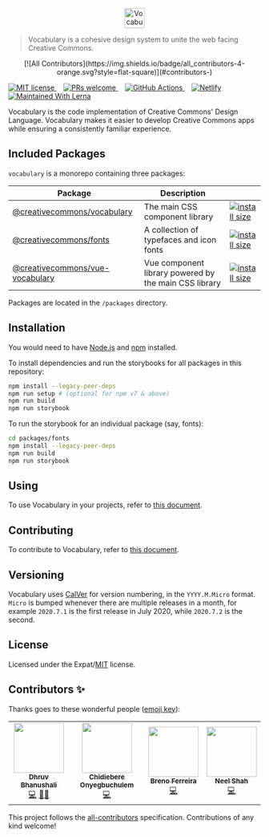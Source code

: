 <p align="center">
  <a href="https://creativecommons.github.io/vocabulary/" class="readme-vocabulary-logo">
    <img
      alt="Vocabulary logo"
      src="https://raw.githubusercontent.com/creativecommons/vocabulary/master/readme_assets/vocabulary_logo.svg?sanitize=true"
      height="40px"/>
  </a>
</p>

> Vocabulary is a cohesive design system to unite the web facing Creative Commons.

<p align="center">
  <!-- ALL-CONTRIBUTORS-BADGE:START - Do not remove or modify this section -->
[![All Contributors](https://img.shields.io/badge/all_contributors-4-orange.svg?style=flat-square)](#contributors-)
<!-- ALL-CONTRIBUTORS-BADGE:END -->
  
  <a
    href="https://github.com/creativecommons/vocabulary/blob/master/LICENSE"
    style="margin-right: 1em;">
    <img alt="MIT license" src="https://img.shields.io/github/license/creativecommons/vocabulary.svg?color=brightgreen"/>
  </a>
  <a
    href="https://github.com/creativecommons/vocabulary/blob/master/CONTRIBUTING.md"
    style="margin-right: 1em;">
    <img alt="PRs welcome" src="https://img.shields.io/badge/PRs-welcome-brightgreen.svg"/>
  </a>
  <a
    href="https://github.com/creativecommons/vocabulary/actions"
    style="margin-right: 1em;">
    <img alt="GitHub Actions" src="https://img.shields.io/github/workflow/status/creativecommons/vocabulary/vocabulary-ci/master?label=vocabulary-ci"/>
  </a>
  <a
    href="https://cc-vocabulary.netlify.com"
    style="margin-right: 1em;">
    <img alt="Netlify" src="https://img.shields.io/netlify/fcee0dba-9c91-450d-96e5-82494e6b3af9"/>
  </a>
  <a
    href="https://lerna.js.org/"
    style="margin-right: 1em;">
    <img alt="Maintained With Lerna" src="https://img.shields.io/badge/maintained%20with-lerna-brightgreen.svg"/>
  </a>
</p>

Vocabulary is the code implementation of Creative Commons' Design Language. Vocabulary makes it easier to develop Creative Commons apps while ensuring a consistently familiar experience.

## Included Packages

`vocabulary` is a monorepo containing three packages:

Package    | Description  |          |
-------------- | ------------- | -----
[@creativecommons/vocabulary](packages/vocabulary)    |  The main CSS component library   | [![install size](https://packagephobia.com/badge?p=@creativecommons/vocabulary)](https://packagephobia.com/result?p=@creativecommons/vocabulary)
[@creativecommons/fonts](packages/fonts)    | A collection of typefaces and icon fonts  | [![install size](https://packagephobia.com/badge?p=@creativecommons/fonts)](https://packagephobia.com/result?p=@creativecommons/fonts)
[@creativecommons/vue-vocabulary](packages/vue-vocabulary)    | Vue component library powered by the main CSS library  | [![install size](https://packagephobia.com/badge?p=@creativecommons/vue-vocabulary)](https://packagephobia.com/result?p=@creativecommons/vue-vocabulary)

Packages are located in the `/packages` directory.

## Installation

You would need to have [Node.js](https://nodejs.org/en/) and [npm](https://www.npmjs.com/) installed.

To install dependencies and run the storybooks for all packages in this repository: 

```bash
npm install --legacy-peer-deps
npm run setup # (optional for npm v7 & above)
npm run build
npm run storybook
```

To run the storybook for an individual package (say, fonts):

```bash
cd packages/fonts
npm install --legacy-peer-deps
npm run build
npm run storybook
```

## Using

To use Vocabulary in your projects, refer to [this document](https://cc-vocabulary.netlify.com/?path=/docs/vocabulary-usage--page).

## Contributing

To contribute to Vocabulary, refer to [this document](https://cc-vocabulary.netlify.com/?path=/docs/vocabulary-contribution--page).

## Versioning

Vocabulary uses [CalVer](https://calver.org/) for version numbering, in the `YYYY.M.Micro` format. `Micro` is bumped whenever there are multiple releases in a month, for example `2020.7.1` is the first release in July 2020, while `2020.7.2` is the second.

## License

Licensed under the Expat/[MIT](http://www.opensource.org/licenses/MIT) license.

## Contributors ✨

Thanks goes to these wonderful people ([emoji key](https://allcontributors.org/docs/en/emoji-key)):

<!-- ALL-CONTRIBUTORS-LIST:START - Do not remove or modify this section -->
<!-- prettier-ignore-start -->
<!-- markdownlint-disable -->
<table>
  <tr>
    <td align="center"><a href="https://dhruvkb.github.io"><img src="https://avatars.githubusercontent.com/u/16580576?v=4?s=100" width="100px;" alt=""/><br /><sub><b>Dhruv Bhanushali</b></sub></a><br /><a href="https://github.com/creativecommons/vocabulary/commits?author=dhruvkb" title="Code">💻</a> <a href="#mentoring-dhruvkb" title="Mentoring">🧑‍🏫</a></td>
    <td align="center"><a href="https://conye.netlify.app/"><img src="https://avatars.githubusercontent.com/u/25040059?v=4?s=100" width="100px;" alt=""/><br /><sub><b>Chidiebere Onyegbuchulem</b></sub></a><br /><a href="https://github.com/creativecommons/vocabulary/commits?author=chidexebere" title="Code">💻</a></td>
    <td align="center"><a href="http://brenoferreira.github.io"><img src="https://avatars.githubusercontent.com/u/707019?v=4?s=100" width="100px;" alt=""/><br /><sub><b>Breno Ferreira</b></sub></a><br /><a href="https://github.com/creativecommons/vocabulary/commits?author=brenoferreira" title="Code">💻</a></td>
    <td align="center"><a href="https://nilshah98.me/"><img src="https://avatars.githubusercontent.com/u/22821480?v=4?s=100" width="100px;" alt=""/><br /><sub><b>Neel Shah</b></sub></a><br /><a href="https://github.com/creativecommons/vocabulary/commits?author=nilshah98" title="Code">💻</a></td>
  </tr>
</table>

<!-- markdownlint-restore -->
<!-- prettier-ignore-end -->

<!-- ALL-CONTRIBUTORS-LIST:END -->

This project follows the [all-contributors](https://github.com/all-contributors/all-contributors) specification. Contributions of any kind welcome!
